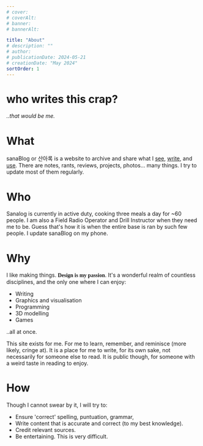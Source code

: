 ```yaml
---
# cover:
# coverAlt:
# banner:
# bannerAlt:

title: "About"
# description: ""
# author:
# publicationDate: 2024-05-21
# creationDate: "May 2024"
sortOrder: 1
---
```


<link rel="preconnect" href="https://fonts.googleapis.com">
<link rel="preconnect" href="https://fonts.gstatic.com" crossorigin>
<link href="https://fonts.googleapis.com/css2?family=Comic+Neue&display=swap" rel="stylesheet">

# who writes this crap?

*<span class="muted">..that would be me.</span>*

# What

sanaBlog or 산아록 is a website to archive and share what I [see](/blog/gallery), [write](/blog), and [use](/blog/reviews). There are notes, rants, reviews, projects, photos... many things. I try to update most of them regularly.

# Who

Sanalog is currently in active duty, cooking three meals a day for ~60 people. I am also a Field Radio Operator and Drill Instructor when they need me to be. Guess that's how it is when the entire base is ran by such few people. I update sanaBlog on my phone.

# Why

I like making things. <b style="font-family: 'Comic Neue'">Design is my passion</b>. It's a wonderful realm of countless disciplines, and the only one where I can enjoy:

- Writing
- Graphics and visualisation
- Programming
- 3D modelling
- Games

..all at once.

This site exists for me. For me to learn, remember, and reminisce (more likely, cringe at). It is a place for me to write, for its own sake, not necessarily for someone else to read. It is public though, for someone with a weird taste in reading to enjoy.

# How

Though I cannot swear by it, I will try to:

- Ensure 'correct' spelling, puntuation, grammar,
- Write content that is accurate and correct (to my best knowledge).
- Credit relevant sources.
- Be entertaining. This is very difficult.
